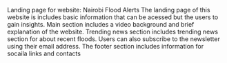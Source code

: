 Landing page for website: Nairobi Flood Alerts
The landing page of this website is includes basic information that can be acessed but the users to gain insights.
Main section includes a video background and brief explanation of the website.
Trending news section includes trending news section for about recent floods.
Users can also subscribe to the newsletter using their email address. 
The footer section includes information for socaila links and contacts
